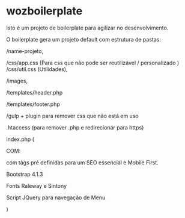# wozboilerplate

Isto é um projeto de boilerplate para agilizar no desenvolvimento.

O boilerplate gera um projeto default com estrutura de pastas:

/name-projeto, 

/css/app.css (Para css que não pode ser reutilizável / personalizado )
/css/util.css (Utilidades), 

/images, 

/templates/header.php

/templates/footer.php

/gulp + plugin para remover css que não está em uso

.htaccess (para remover .php e redirecionar para https)

index.php ( 
  
  COM:
  
  com tags pré definidas para um SEO essencial e Mobile First.
  
  Bootstrap 4.1.3
  
  Fonts Raleway e Sintony
  
  Script JQuery para navegação de Menu
  
)
